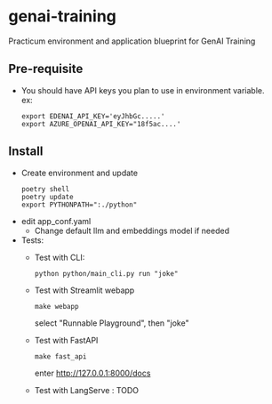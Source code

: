 # genai-training
Practicum environment and application  blueprint for GenAI Training

## Pre-requisite
- You should have API keys you plan to use in environment variable. <br>
    ex:
    ```
    export EDENAI_API_KEY='eyJhbGc.....'
    export AZURE_OPENAI_API_KEY="18f5ac....'
    ```

## Install
- Create environment and update
    ```
    poetry shell  
    poetry update
    export PYTHONPATH=":./python"
    ``` 
- edit app_conf.yaml 
    - Change default llm and embeddings model if needed
- Tests:
    - Test with CLI:
        ```
        python python/main_cli.py run "joke" 
        ```
    - Test with Streamlit webapp
        ``` 
        make webapp
        ```
        select "Runnable Playground", then "joke"
    - Test  with FastAPI
        ``` 
        make fast_api
        ```
        enter http://127.0.0.1:8000/docs    

    - Test  with LangServe : TODO